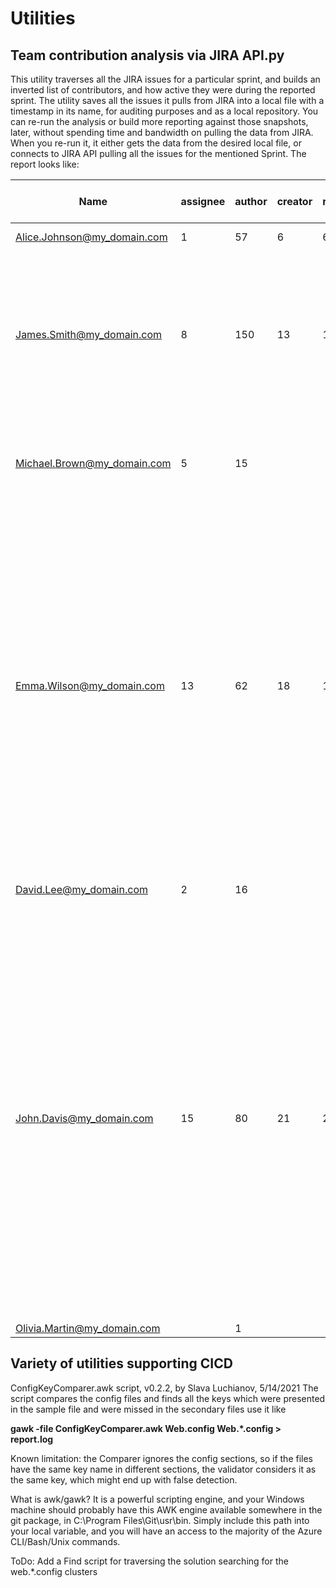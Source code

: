 # Utilities

## Team contribution analysis via JIRA API.py
This utility traverses all the JIRA issues for a particular sprint, and builds an inverted list of contributors, and how active they were during the reported sprint. The utility saves all the issues it pulls from JIRA into a local file with a timestamp in its name, for auditing purposes and as a local repository. You can re-run the analysis or build more reporting against those snapshots, later, without spending time and bandwidth on pulling the data from JIRA. When you re-run it, it either gets the data from the desired local file, or connects to JIRA API pulling all the issues for the mentioned Sprint.
The report looks like:

| Name | assignee | author | creator | reporter | No roles played | Total Story Points | Issues | SubTasks |
| ---- | -------- | ------ | ------- | -------- | --------------- | ------------------ | ------ | -------- |
| Alice.Johnson@my_domain.com | 1 | 57 | 6 | 6 | | <span style="color:green;font-weight:bold">7</span> | <span style="color:green;font-weight:bold">ABC-723 (14.0/2=7.0)</span> | |
| James.Smith@my_domain.com | 8 | 150 | 13 | 15 | | 133 | ABC-963 (28.0/1=28.0) ABC-805 (105.0/1=105.0) | ABC-1008 (None) ABC-977 (None) ABC-955 (None) ABC-949 (None) ABC-905 (None) ABC-901 (None) |
| Michael.Brown@my_domain.com | 5 | 15 | | | | 98 | ABC-1045 (35.0/1=35.0) ABC-804 (63.0/1=63.0) | ABC-1013 (None) ABC-904 (None) ABC-902 (None) |
| Emma.Wilson@my_domain.com | 13 | 62 | 18 | 18 | | 56 | ABC-1046 (35.0/1=35.0) ABC-657 (21.0/1=21.0) | ABC-1056 (None) ABC-1044 (None) ABC-1033 (None) ABC-1020 (None) ABC-1019 (None) ABC-1000 (None) ABC-990 (None) ABC-948 (None) ABC-947 (None) ABC-900 (None) ABC-898 (None) |
| David.Lee@my_domain.com | 2 | 16 | | | | 0 | | ABC-908 (None) ABC-903 (None) |
| John.Davis@my_domain.com | 15 | 80 | 21 | 26 | | <span style="color:green;font-weight:bold">7</span> | <span style="color:green;font-weight:bold">ABC-723 (14.0/2=7.0)</span> | ABC-1030 (None) ABC-1027 (None) ABC-1023 (None) ABC-1002 (None) ABC-997 (None) ABC-996 (None) ABC-991 (None) ABC-930 (None) ABC-929 (None) ABC-928 (None) ABC-927 (None) ABC-926 (None) ABC-728 (None) ABC-726 (None) |
| Olivia.Martin@my_domain.com | | 1 | | | | 0 | | |


## Variety of utilities supporting CICD

ConfigKeyComparer.awk script, v0.2.2, by Slava Luchianov, 5/14/2021
The script compares the config files and finds all the keys which were presented in the sample file and were missed in the secondary files
use it like

**gawk -file ConfigKeyComparer.awk Web.config Web.*.config  > report.log**

Known limitation: the Comparer ignores the config sections, so if the files have the same key name in different sections, the validator considers it as the same key, which might end up with false detection.

What is awk/gawk? It is a powerful scripting engine, and your Windows machine should probably have this AWK engine available somewhere in the git package, in C:\Program Files\Git\usr\bin. Simply include this path into your local variable, and you will have an access to the majority of the Azure CLI/Bash/Unix commands.

ToDo:
Add a Find script for traversing the solution searching for the web.*.config clusters
